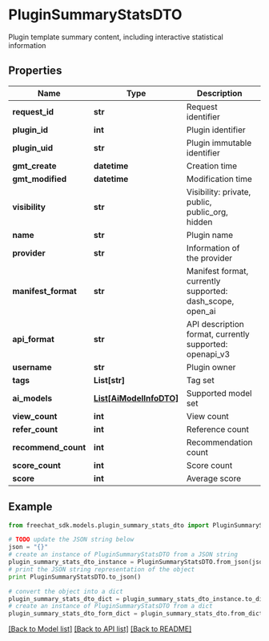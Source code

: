 # PluginSummaryStatsDTO

Plugin template summary content, including interactive statistical information

## Properties

Name | Type | Description | Notes
------------ | ------------- | ------------- | -------------
**request_id** | **str** | Request identifier | [optional] 
**plugin_id** | **int** | Plugin identifier | [optional] 
**plugin_uid** | **str** | Plugin immutable identifier | [optional] 
**gmt_create** | **datetime** | Creation time | [optional] 
**gmt_modified** | **datetime** | Modification time | [optional] 
**visibility** | **str** | Visibility: private, public, public_org, hidden | [optional] 
**name** | **str** | Plugin name | [optional] 
**provider** | **str** | Information of the provider | [optional] 
**manifest_format** | **str** | Manifest format, currently supported: dash_scope, open_ai | [optional] 
**api_format** | **str** | API description format, currently supported: openapi_v3 | [optional] 
**username** | **str** | Plugin owner | [optional] 
**tags** | **List[str]** | Tag set | [optional] 
**ai_models** | [**List[AiModelInfoDTO]**](AiModelInfoDTO.md) | Supported model set | [optional] 
**view_count** | **int** | View count | [optional] 
**refer_count** | **int** | Reference count | [optional] 
**recommend_count** | **int** | Recommendation count | [optional] 
**score_count** | **int** | Score count | [optional] 
**score** | **int** | Average score | [optional] 

## Example

```python
from freechat_sdk.models.plugin_summary_stats_dto import PluginSummaryStatsDTO

# TODO update the JSON string below
json = "{}"
# create an instance of PluginSummaryStatsDTO from a JSON string
plugin_summary_stats_dto_instance = PluginSummaryStatsDTO.from_json(json)
# print the JSON string representation of the object
print PluginSummaryStatsDTO.to_json()

# convert the object into a dict
plugin_summary_stats_dto_dict = plugin_summary_stats_dto_instance.to_dict()
# create an instance of PluginSummaryStatsDTO from a dict
plugin_summary_stats_dto_form_dict = plugin_summary_stats_dto.from_dict(plugin_summary_stats_dto_dict)
```
[[Back to Model list]](../README.md#documentation-for-models) [[Back to API list]](../README.md#documentation-for-api-endpoints) [[Back to README]](../README.md)



